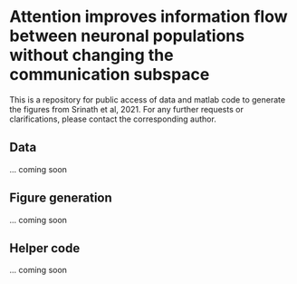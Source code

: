 # Attention improves information flow between neuronal populations without changing the communication subspace
This is a repository for public access of data and matlab code to generate the figures from Srinath et al, 2021. For any further requests or clarifications, please contact the corresponding author.

## Data
... coming soon

## Figure generation
... coming soon

## Helper code
... coming soon
